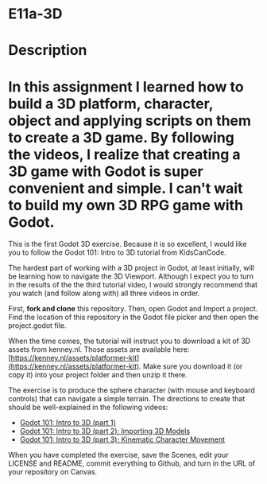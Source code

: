 # E11a-3D
# Description
# In this assignment I learned how to build a 3D platform, character, object and applying scripts on them to create a 3D game. By following the videos, I realize that creating a 3D game with Godot is super convenient and simple. I can't wait to build my own 3D RPG game with Godot.



This is the first Godot 3D exercise. Because it is so excellent, I would like you to follow the Godot 101: Intro to 3D tutorial from KidsCanCode.

The hardest part of working with a 3D project in Godot, at least initially, will be learning how to navigate the 3D Viewport. Although I expect you to turn in the results of the the third tutorial video, I would strongly recommend that you watch (and follow along with) all three videos in order.

First, **fork and clone** this repository. Then, open Godot and Import a project. Find the location of this repository in the Godot file picker and then open the project.godot file.

When the time comes, the tutorial will instruct you to download a kit of 3D assets from kenney.nl. Those assets are available here: [https://kenney.nl/assets/platformer-kit](https://kenney.nl/assets/platformer-kit). Make sure you download it (or copy it) into your project folder and then unzip it there.

The exercise is to produce the sphere character (with mouse and keyboard controls) that can navigate a simple terrain. The directions to create that should be well-explained in the following videos:

 * [Godot 101: Intro to 3D (part 1)](https://www.youtube.com/watch?v=SQ7soQ-N-eQ)
 * [Godot 101: Intro to 3D (part 2): Importing 3D Models](https://www.youtube.com/watch?v=3lWro1V0klY)
 * [Godot 101: Intro to 3D (part 3): Kinematic Character Movement](https://www.youtube.com/watch?v=ickZ_Genr7A)
 
 When you have completed the exercise, save the Scenes, edit your LICENSE and README, commit everything to Github, and turn in the URL of your repository on Canvas.